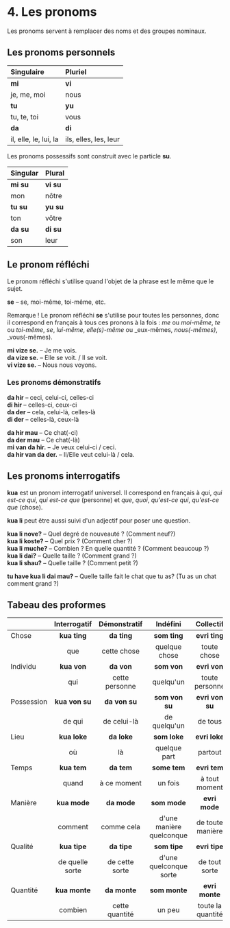 
# 4. Les pronoms

Les pronoms servent à remplacer des noms et des groupes nominaux.


## Les pronoms personnels

| Singulaire  | Pluriel       |
|:------------|:-------------|
| **mi**      | **vi**       |
| je, me, moi | nous         |
| **tu**      | **yu**       |
| tu, te, toi | vous         |
| **da**      | **di**       |
| il, elle, le, lui, la | ils, elles, les, leur |

Les pronoms possessifs sont construit avec le particle
**su**.

| Singular    | Plural       |
|:------------|:-------------|
| **mi su**   | **vi su**    |
| mon         | nôtre        |
| **tu su**   | **yu su**    |
| ton         | vôtre        |
| **da su**   | **di su**    |
| son         | leur         |


## Le pronom réfléchi

Le pronom réfléchi s'utilise quand l'objet de la phrase est le même que le sujet.

**se** 
– se, moi-même, toi-même, etc.

Remarque ! Le pronom réfléchi
**se**
s'utilise pour toutes les personnes, donc il correspond en français à tous ces pronons à la fois :
_me_ ou _moi-même_, _te_ ou _toi-même_, _se_, _lui-même_, _elle(s)-même_ ou _eux-mêmes, _nous(-mêmes)_, _vous(-mêmes).

**mi vize se.**
– Je me vois.  
**da vize se.**
– Elle se voit. / Il se voit.  
**vi vize se.**
– Nous nous voyons.


### Les pronoms démonstratifs

**da hir**
– ceci, celui-ci, celles-ci  
**di hir**
– celles-ci, ceux-ci  
**da der**
– cela, celui-là, celles-là  
**di der**
– celles-là, ceux-là  

**da hir mau**
– Ce chat(-ci)  
**da der mau**
– Ce chat(-là)  
**mi van da hir.**
– Je veux celui-ci / ceci.  
**da hir van da der.** 
– Il/Elle veut celui-là / cela.


## Les pronoms interrogatifs

**kua**
est un pronom interrogatif universel.
Il correspond en français à _qui_, _qui est-ce qui_, _qui est-ce que_ (personne) et _que_, _quoi_, _qu'est-ce qui_, _qu'est-ce que_ (chose).


**kua li** peut être aussi suivi d'un adjectif pour poser une question.

**kua li nove?**
– Quel degré de nouveauté ? (Comment neuf?)  
**kua li koste?**
– Quel prix ? (Comment cher ?)  
**kua li muche?**
– Combien ? En quelle quantité ? (Comment beaucoup ?)  
**kua li dai?**
– Quelle taille ? (Comment grand ?)  
**kua li shau?**
– Quelle taille ? (Comment petit ?)

**tu have kua li dai mau?**
– Quelle taille fait le chat que tu as? (Tu as un chat comment grand ?)


## Tabeau des proformes

|               | Interrogatif  | Démonstratif  | Indéfini      | Collectif     | Négatif       |
|:--------------|:-------------:|:-------------:|:-------------:|:-------------:|:-------------:|
| Chose         | **kua ting**  | **da ting**   | **som ting**  | **evri ting** | **no ting**   |
|               | que           | cette chose   | quelque chose | toute chose   | aucune chose  |
| Individu      | **kua von**   | **da von**    | **som von**   | **evri von**  | **no von**    |
|               | qui           | cette personne| quelqu'un     | toute personne| aucun         |
| Possession    | **kua von su**| **da von su** | **som von su**|**evri von su**| **no von su** |
|               | de qui        | de celui-là   | de quelqu'un  | de tous       | de nul        |
| Lieu          | **kua loke**  | **da loke**   | **som loke**  | **evri loke** | **no loke**   |
|               | où            | là            | quelque part  | partout       | nulle part    |
| Temps         | **kua tem**   | **da tem**    | **some tem**  | **evri tem**  | **no tem**    |
|               | quand         | à ce moment   | un fois       | à tout moment | à aucun moment|
| Manière       | **kua mode**  | **da mode**   | **som mode**  | **evri mode** | **no mode**   |
|               | comment       | comme cela|d'une manière quelconque|de toute manière|d'aucun manière|
| Qualité       | **kua tipe**  | **da tipe**   | **som tipe**  | **evri tipe** | **no tipe**   |
|               |de quelle sorte| de cette sorte|d'une quelconque sorte|de tout sorte|d'aucune sorte|
| Quantité      | **kua monte** | **da monte**  | **som monte** | **evri monte**| **no monte**  |
|               | combien       | cette quantité| un peu        |toute la quantité| rien du tout|
